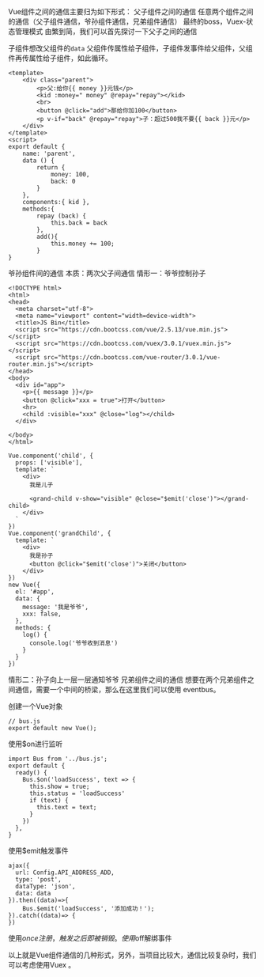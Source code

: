 Vue组件之间的通信主要归为如下形式：
父子组件之间的通信
任意两个组件之间的通信（父子组件通信，爷孙组件通信，兄弟组件通信）
最终的boss，Vuex-状态管理模式
由繁到简，我们可以首先探讨一下父子之间的通信

子组件想改父组件的```data```
父组件传属性给子组件，子组件发事件给父组件，父组件再传属性给子组件，如此循环。
```
<template>
    <div class="parent">
        <p>父:给你{{ money }}元钱</p>
        <kid :money=" money" @repay="repay"></kid>
        <br>
        <button @click="add">那给你加100</button>
        <p v-if="back" @repay="repay">子：超过500我不要{{ back }}元</p>
    </div>
</template>
<script>
export default {
    name: 'parent',
    data () {
        return {
            money: 100,
            back: 0
        }
    },
    components:{ kid },
    methods:{
        repay (back) {
            this.back = back
        },
        add(){
            this.money += 100;
        }
}
```
爷孙组件间的通信
本质：两次父子间通信
情形一：爷爷控制孙子
```
<!DOCTYPE html>
<html>
<head>
  <meta charset="utf-8">
  <meta name="viewport" content="width=device-width">
  <title>JS Bin</title>
  <script src="https://cdn.bootcss.com/vue/2.5.13/vue.min.js"></script>
  <script src="https://cdn.bootcss.com/vuex/3.0.1/vuex.min.js"></script>
  <script src="https://cdn.bootcss.com/vue-router/3.0.1/vue-router.min.js"></script>
</head>
<body>
  <div id="app">
    <p>{{ message }}</p>
    <button @click="xxx = true">打开</button>
    <hr>
    <child :visible="xxx" @close="log"></child>
  </div> 

</body>
</html> 
```
```
Vue.component('child', {
  props: ['visible'],
  template: `
    <div>
      我是儿子
      
      <grand-child v-show="visible" @close="$emit('close')"></grand-child>
    </div>
  `
})
Vue.component('grandChild', {
  template: `
    <div>
      我是孙子
      <button @click="$emit('close')">关闭</button>
    </div>
})
new Vue({
  el: '#app',
  data: {
    message: '我是爷爷',
    xxx: false,
  },
  methods: {
    log() {
      console.log('爷爷收到消息')
    }
  }
})
```
情形二：孙子向上一层一层通知爷爷
兄弟组件之间的通信
想要在两个兄弟组件之间通信，需要一个中间的桥梁，那么在这里我们可以使用 eventbus。

创建一个Vue对象
```
// bus.js
export default new Vue();
```
使用$on进行监听
```
import Bus from '../bus.js';
export default {
  ready() {
    Bus.$on('loadSuccess', text => {
      this.show = true;
      this.status = 'loadSuccess'
      if (text) {
        this.text = text;
      }
    })
  },
}
```
使用$emit触发事件
```
ajax({
  url: Config.API_ADDRESS_ADD,
  type: 'post',
  dataType: 'json',
  data: data
}).then((data)=>{
    Bus.$emit('loadSuccess', '添加成功！');
}).catch((data)=> {
})
```
使用$once注册，触发之后即被销毁。
使用$off解绑事件

以上就是Vue组件通信的几种形式，另外，当项目比较大，通信比较复杂时，我们可以考虑使用Vuex 。

